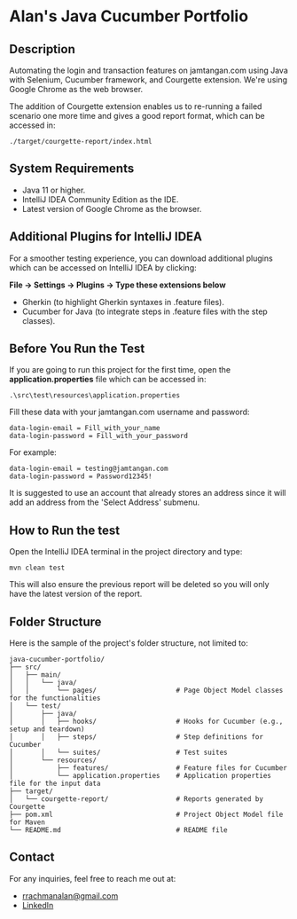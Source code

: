 # Alan's Java Cucumber Portfolio
## Description
Automating the login and transaction features on jamtangan.com using Java with Selenium, Cucumber framework, and Courgette extension. We're using Google Chrome as the web browser.

The addition of Courgette extension enables us to re-running a failed scenario one more time and gives a good report format, which can be accessed in:

```
./target/courgette-report/index.html
```

## System Requirements
- Java 11 or higher.
- IntelliJ IDEA Community Edition as the IDE.
- Latest version of Google Chrome as the browser.

## Additional Plugins for IntelliJ IDEA
For a smoother testing experience, you can download additional plugins which can be accessed on IntelliJ IDEA by clicking:

**File -> Settings -> Plugins -> Type these extensions below**

- Gherkin (to highlight Gherkin syntaxes in .feature files).
- Cucumber for Java (to integrate steps in .feature files with the step classes).

## Before You Run the Test

If you are going to run this project for the first time, open the **application.properties** file which can be accessed in:

```
.\src\test\resources\application.properties
```

Fill these data with your jamtangan.com username and password:

```
data-login-email = Fill_with_your_name
data-login-password = Fill_with_your_password
```

For example:

```
data-login-email = testing@jamtangan.com
data-login-password = Password12345!
```

It is suggested to use an account that already stores an address since it will add an address from the 'Select Address' submenu.

## How to Run the test

Open the IntelliJ IDEA terminal in the project directory and type:

```
mvn clean test
```

This will also ensure the previous report will be deleted so you will only have the latest version of the report.

## Folder Structure
Here is the sample of the project's folder structure, not limited to:

```
java-cucumber-portfolio/
├── src/
│   ├── main/
│   │   └── java/
│   │       └── pages/                    # Page Object Model classes for the functionalities
│   └── test/
│       ├── java/
│       │   ├── hooks/                    # Hooks for Cucumber (e.g., setup and teardown)
│       │   ├── steps/                    # Step definitions for Cucumber
│       │   └── suites/                   # Test suites
│       └── resources/
│           ├── features/                 # Feature files for Cucumber
│           └── application.properties    # Application properties file for the input data
├── target/
│   └── courgette-report/                 # Reports generated by Courgette
├── pom.xml                               # Project Object Model file for Maven
└── README.md                             # README file
```

## Contact
For any inquiries, feel free to reach me out at:
- rrachmanalan@gmail.com
- [LinkedIn](https://www.linkedin.com/in/rrachmanalan/)

